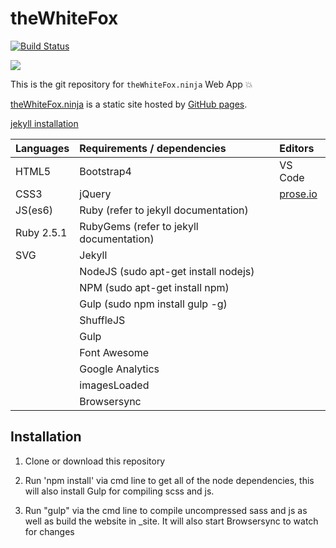 # theWhiteFox

[![Build Status](https://travis-ci.org/theWhiteFox/theWhiteFox.svg?branch=master)](https://travis-ci.org/theWhiteFox/theWhiteFox)

![](http://thewhitefox.ninja/img/theWhiteFoxLogo04-GitHub.svg)

This is the git repository for `theWhiteFox.ninja` Web App :boom:

[theWhiteFox.ninja](http://theWhiteFox.ninja) is a static site hosted by [GitHub pages](http://pages.github.com/).

[jekyll installation](https://jekyllrb.com/docs/installation/)

| Languages   | Requirements / dependencies              | Editors                     |
| ---------- | :--------------------------------------- | :-------------------------- |
| HTML5      | Bootstrap4                               | VS Code                     |
| CSS3       | jQuery                                   | [prose.io](http://prose.io) |
| JS(es6)    | Ruby (refer to jekyll documentation)     |                             |
| Ruby 2.5.1 | RubyGems (refer to jekyll documentation) |                             |
| SVG        | Jekyll                                   |                             |
|            | NodeJS (sudo apt-get install nodejs)     |                             |
|            | NPM (sudo apt-get install npm)           |                             |
|            | Gulp (sudo npm install gulp -g)          |                             |
|            | ShuffleJS                                |                             |
|            | Gulp                                     |                             |
|            | Font Awesome                             |                             |
|            | Google Analytics                         |                             |
|            | imagesLoaded                             |                             |
|            | Browsersync                              |                             |

## Installation

1. Clone or download this repository

2. Run 'npm install' via cmd line to get all of the node dependencies, this will also install Gulp for compiling scss and js.

3. Run "gulp" via the cmd line to compile uncompressed sass and js as well as build the website in _site. It will also start Browsersync to watch for changes
